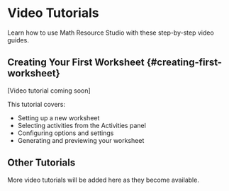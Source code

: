 # Video Tutorials

Learn how to use Math Resource Studio with these step-by-step video guides.

## Creating Your First Worksheet {#creating-first-worksheet}

[Video tutorial coming soon]

This tutorial covers:

- Setting up a new worksheet
- Selecting activities from the Activities panel
- Configuring options and settings
- Generating and previewing your worksheet

## Other Tutorials

More video tutorials will be added here as they become available.